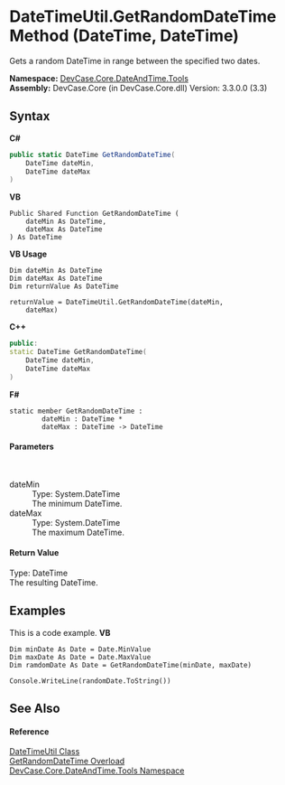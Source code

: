 # DateTimeUtil.GetRandomDateTime Method (DateTime, DateTime)
 

Gets a random DateTime in range between the specified two dates.

**Namespace:**&nbsp;<a href="N_DevCase_Core_DateAndTime_Tools">DevCase.Core.DateAndTime.Tools</a><br />**Assembly:**&nbsp;DevCase.Core (in DevCase.Core.dll) Version: 3.3.0.0 (3.3)

## Syntax

**C#**<br />
``` C#
public static DateTime GetRandomDateTime(
	DateTime dateMin,
	DateTime dateMax
)
```

**VB**<br />
``` VB
Public Shared Function GetRandomDateTime ( 
	dateMin As DateTime,
	dateMax As DateTime
) As DateTime
```

**VB Usage**<br />
``` VB Usage
Dim dateMin As DateTime
Dim dateMax As DateTime
Dim returnValue As DateTime

returnValue = DateTimeUtil.GetRandomDateTime(dateMin, 
	dateMax)
```

**C++**<br />
``` C++
public:
static DateTime GetRandomDateTime(
	DateTime dateMin, 
	DateTime dateMax
)
```

**F#**<br />
``` F#
static member GetRandomDateTime : 
        dateMin : DateTime * 
        dateMax : DateTime -> DateTime 

```


#### Parameters
&nbsp;<dl><dt>dateMin</dt><dd>Type: System.DateTime<br />The minimum DateTime.</dd><dt>dateMax</dt><dd>Type: System.DateTime<br />The maximum DateTime.</dd></dl>

#### Return Value
Type: DateTime<br />The resulting DateTime.

## Examples
This is a code example. 
**VB**<br />
``` VB
Dim minDate As Date = Date.MinValue
Dim maxDate As Date = Date.MaxValue
Dim ramdomDate As Date = GetRandomDateTime(minDate, maxDate)

Console.WriteLine(randomDate.ToString())
```


## See Also


#### Reference
<a href="T_DevCase_Core_DateAndTime_Tools_DateTimeUtil">DateTimeUtil Class</a><br /><a href="Overload_DevCase_Core_DateAndTime_Tools_DateTimeUtil_GetRandomDateTime">GetRandomDateTime Overload</a><br /><a href="N_DevCase_Core_DateAndTime_Tools">DevCase.Core.DateAndTime.Tools Namespace</a><br />